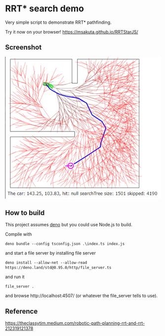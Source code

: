 # RRT* search demo

Very simple script to demonstrate RRT* pathfinding.

Try it now on your browser! https://msakuta.github.io/RRTStarJS/

## Screenshot

![screenshot](images/RRTstar.png)

## How to build

This project assumes [deno](https://deno.land/) but you could use Node.js to build.

Compile with

    deno bundle --config tsconfig.json .\index.ts index.js

and start a file server by installing file server

    deno install --allow-net --allow-read https://deno.land/std@0.95.0/http/file_server.ts

and run it

    file_server .

and browse http://localhost:4507/ (or whatever the file_server tells to use).

## Reference

https://theclassytim.medium.com/robotic-path-planning-rrt-and-rrt-212319121378